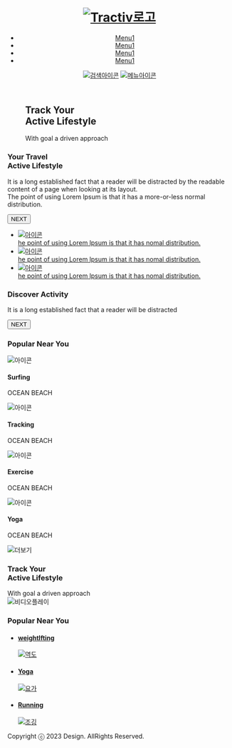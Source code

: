 <!DOCTYPE html>
<html lang="en">
<head>
    <meta charset="UTF-8">
    <meta http-equiv="X-UA-Compatible" content="IE=edge">
    <meta name="viewport" content="width=device-width, initial-scale=1.0">
    <title>PC_layout_basic</title>
    <link rel="stylesheet" href="/css/reset.css">
    <link rel="stylesheet" href="/css/style.css">
</head>
<body>
    <div class="wrap">
        <header id="header" class="clearFix">
            <div class="logo">
                <h1>
                    <a href="#"><img src="img/logo.svg" alt="Tractiv로고"></a>
                </h1>
            </div>
            <nav id="gnb">
                <ul class="clearFix">
                    <li><a href="#">Menu1</a></li>
                    <li><a href="#">Menu1</a></li>
                    <li><a href="#">Menu1</a></li>
                    <li><a href="#">Menu1</a></li>
                </ul>
            </nav>
            <div class="srh">
                <a href="#"><img src="img/search_btn.svg" alt="검색아이콘"></a>
                <a href="#"><img src="img/h_icon2.svg" alt="메뉴아이콘"></a>
            </div>
        </header>
        <figure id="figure">
            <div class="figure_card">
                <div class="figure_tit">
                    <h2>Track Your<br>Active Lifestyle</h2>
                    <span>With goal a driven approach</span>
                </div>
            </div>
        </figure>
        <div class="container1328">
            <div class="travel">
                <div class="travel_tit">
                    <h3 class="black_tit">Your Travel<br>Active Lifestyle</h3>
                    <p>It is a long established fact that a reader will be distracted by the readable content of a page when looking at its layout.<br>The point of using Lorem lpsum is that it has a more-or-less normal distribution.</p>
                    <span><button class="btn_orange">NEXT</button></span>
                </div>
                <div class="travel_list">
                    <ul>
                        <li class="clearFix">
                            <a href="#">
                                <div class="img">
                                    <img src="img/IconHiking.svg" alt="아이콘">
                                </div>
                                <span>he point of using Lorem lpsum is that it has nomal distribution.</span>
                            </a>
                        </li>
                        <li class="clearFix">
                            <a href="#">
                                <div class="img">
                                    <img src="img/IconHiking.svg" alt="아이콘">
                                </div>
                                <span>he point of using Lorem lpsum is that it has nomal distribution.</span>
                            </a>
                        </li>
                        <li class="clearFix">
                            <a href="#">
                                <div class="img">
                                    <img src="img/IconHiking.svg" alt="아이콘">
                                </div>
                                <span>he point of using Lorem lpsum is that it has nomal distribution.</span>
                            </a>
                        </li>
                    </ul>
                </div>
            </div>
        </div>
        <section class="discover">
            <div class="container1328">
                <div class="discover_tit">
                    <h3>Discover Activity</h3>
                    <p>It is a long established fact that a reader will be distracted</p>
                    <span><button class="btn_w">NEXT</button></span>
                </div>
            </div>
        </section>
        <div class="container1328">
            <section class="popular4">
                <h3 class="black_tit">Popular Near You</h3>
                <div class="popular4_list clearFix">
                    <div class="list1">
                        <div class="thumb">
                            <span></span>
                            <div class="thumb_icon"><img src="img/sec3_icon.svg" alt="아이콘"></div>
                            <div class="thumb_txt">
                                <h4>Surfing</h4>
                                <p>OCEAN BEACH</p>
                            </div>
                         </div><!--thumb-->
                    </div>
                    <div class="list2">
                        <div class="thumb">
                            <span></span>
                            <div class="thumb_icon"><img src="img/sec3_icon.svg" alt="아이콘"></div>
                            <div class="thumb_txt">
                                <h4>Tracking</h4>
                                <p>OCEAN BEACH</p>
                            </div>
                         </div><!--thumb-->
                    </div>
                    <div class="list3">
                        <div class="thumb">
                            <span></span>
                            <div class="thumb_icon"><img src="img/sec3_icon.svg" alt="아이콘"></div>
                            <div class="thumb_txt">
                                <h4>Exercise</h4>
                                <p>OCEAN BEACH</p>
                            </div>
                         </div><!--thumb-->
                    </div>
                    <div class="list4 last" >
                        <div class="thumb">
                            <span></span>
                            <div class="thumb_icon"><img src="img/sec3_icon.svg" alt="아이콘"></div>
                            <div class="thumb_txt">
                                <h4>Yoga</h4>
                                <p>OCEAN BEACH</p>
                            </div>
                         </div><!--thumb-->
                    </div>
                </div>
                <span><img src="img/moreBtn.svg" alt="더보기"></span>
            </section>
            <section class="track">
                <div class="track_tit">
                    <h3>Track Your<br>Active Lifestyle</h3>
                    <span>With goal a driven approach</span>
                </div>
                <div class="track_pbtn">
                    <img src="img/pbtn.svg" alt="비디오플레이">
                </div>
            </section>
            <section class="popular3">
                <h3 class="black_tit">Popular Near You</h3>
                <ul class="popular3_list clearFix">
                    <li>
                        <a href="#">
                            <div class="info">
                                <h4>weightlfting</h4>
                            </div>
                            <img src="img/sec4_p1.jpg" alt="역도">
                        </a>
                    </li>
                    <li>
                        <a href="#">
                            <div class="info">
                                <h4>Yoga</h4>
                            </div>
                            <img src="img/sec4_p2.jpg" alt="요가">
                        </a>
                    </li>
                    <li class="last">
                        <a href="#">
                            <div class="info">
                                <h4>Running</h4>
                            </div>
                            <img src="img/sec4_p3.jpg" alt="조깅">
                        </a>
                    </li>
                </ul>
            </section>
        </div>
        <footer id="footer">
            <p>Copyright ⓒ 2023 Design. AllRights Reserved.</p>
        </footer>
    </div>
</body>
</html>
